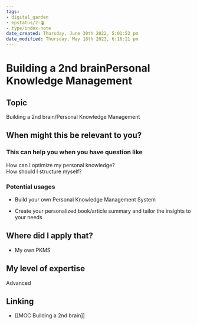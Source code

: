 ```yaml
---
tags: 
- digital_garden
- epstatus/2-🪴
- type/index-note
date_created: Thursday, June 30th 2022, 5:01:52 pm
date_modified: Thursday, May 18th 2023, 6:16:21 pm
---
```

# Building a 2nd brainPersonal Knowledge Management
## Topic

Building a 2nd brain/Personal Knowledge Management

## When might this be relevant to you?

### This can help you when you have question like

How can I optimize my personal knowledge?  
How should I structure myself?

### Potential usages

-   Build your own Personal Knowledge Management System
    
-   Create your personalized book/article summary and tailor the insights to your needs
    

## Where did I apply that?

-   My own PKMS
    

## My level of expertise

Advanced

## Linking
+ [[MOC Building a 2nd brain]]